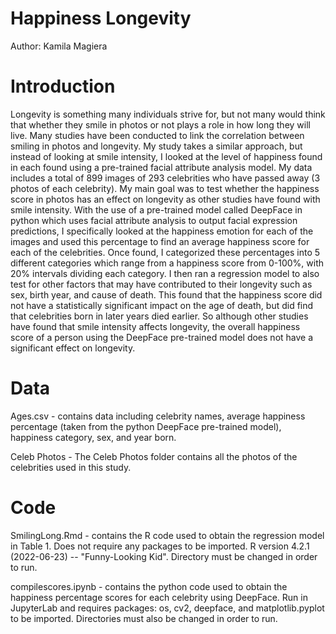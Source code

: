 # Happiness Longevity
Author: Kamila Magiera

# Introduction
Longevity is something many individuals strive for, but not many would think that whether they smile in photos or not plays a role in how long they will live. Many studies have been conducted to link the correlation between smiling in photos and longevity. My study takes a similar approach, but instead of looking at smile intensity, I looked at the level of happiness found in each found using a pre-trained facial attribute analysis model. My data includes a total of 899 images of 293 celebrities who have passed away (3 photos of each celebrity). My main goal was to test whether the happiness score in photos has an effect on longevity as other studies have found with smile intensity. With the use of a pre-trained model called DeepFace in python which uses facial attribute analysis to output facial expression predictions, I specifically looked at the happiness emotion for each of the images and used this percentage to find an average happiness score for each of the celebrities. Once found, I categorized these percentages into 5 different categories which range from a happiness score from 0-100%, with 20% intervals dividing each category.  I then ran a regression model to also test for other factors that may have contributed to their longevity such as sex, birth year, and cause of death. This found that the happiness score did not have a statistically significant impact on the age of death, but did find that celebrities born in later years died earlier. So although other studies have found that smile intensity affects longevity, the overall happiness score of a person using the DeepFace pre-trained model does not have a significant effect on longevity.

# Data
Ages.csv - contains data including celebrity names, average happiness percentage (taken from the python DeepFace pre-trained model), happiness category, sex, and year born.

Celeb Photos - The Celeb Photos folder contains all the photos of the celebrities used in this study.

# Code
SmilingLong.Rmd - contains the R code used to obtain the regression model in Table 1. Does not require any packages to be imported. R version 4.2.1 (2022-06-23) -- "Funny-Looking Kid". Directory must be changed in order to run.

compilescores.ipynb - contains the python code used to obtain the happiness percentage scores for each celebrity using DeepFace. Run in JupyterLab and requires packages: os, cv2, deepface, and matplotlib.pyplot to be imported. Directories must also be changed in order to run.
